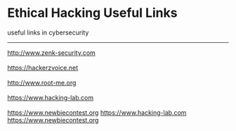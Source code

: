# Ethical Hacking Useful Links
useful links in cybersecurity
<hr>
<a href="http://www.zenk-security.com">http://www.zenk-security.com</a>
</br></br>
<a href="https://hackerzvoice.net/">https://hackerzvoice.net</a>
</br></br>
<a href="http://www.root-me.org/">http://www.root-me.org</a>
</br></br>
<a href="https://www.hacking-lab.com">https://www.hacking-lab.com</a>
</br></br>
<a href="https://www.newbiecontest.org/">https://www.newbiecontest.org</a>
<a href="https://www.hacking-lab.com">https://www.hacking-lab.com</a>
<a href="https://www.newbiecontest.org/">https://www.newbiecontest.org</a>
